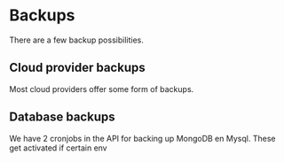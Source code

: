 # Backups

There are a few backup possibilities. 



## Cloud provider backups

Most cloud providers offer some form of backups.



## Database backups

We have 2 cronjobs in the API for backing up MongoDB en Mysql. These get activated if certain env  











